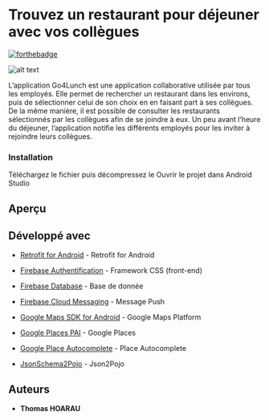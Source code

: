 # Trouvez un restaurant pour déjeuner avec vos collègues

[![forthebadge](http://forthebadge.com/images/badges/built-with-love.svg)](http://forthebadge.com)  

![alt text](https://github.com/hoaraut35/P7/blob/image1.jpeg)



L’application Go4Lunch est une application collaborative utilisée par tous les employés. Elle permet de rechercher un restaurant dans les environs, puis de sélectionner celui de son choix en en faisant part à ses collègues. De la même manière, il est possible de consulter les restaurants sélectionnés par les collègues afin de se joindre à eux. Un peu avant l’heure du déjeuner, l’application notifie les différents employés pour les inviter à rejoindre leurs collègues.

### Installation

Téléchargez le fichier puis décompressez le
Ouvrir le projet dans Android Studio


## Aperçu



## Développé avec

* [Retrofit for Android](https://square.github.io/retrofit/) - Retrofit for Android

* [Firebase Authentification](https://firebase.google.com/) - Framework CSS (front-end)
* [Firebase Database](https://firebase.google.com/) - Base de donnée
* [Firebase Cloud Messaging](https://firebase.google.com/) - Message Push

* [Google Maps SDK for Android](https://developers.google.com/maps/documentation/android-sdk/start?hl=fr) - Google Maps Platform
* [Google Places PAI](https://cloud.google.com/maps-platform/places?hl=fr) - Google Places
* [Google Place Autocomplete](https://developers.google.com/maps/documentation/places/android-sdk/autocomplete#get_place_predictions_programmatically) - Place Autocomplete

* [JsonSchema2Pojo](https://www.jsonschema2pojo.org/) - Json2Pojo

## Auteurs

* **Thomas HOARAU** 


